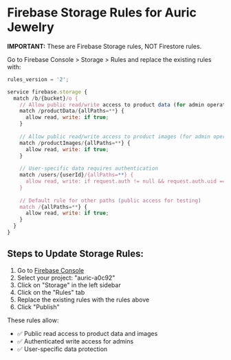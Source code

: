 # Firebase Storage Rules for Auric Jewelry

**IMPORTANT:** These are Firebase Storage rules, NOT Firestore rules.

Go to Firebase Console > Storage > Rules and replace the existing rules with:

```javascript
rules_version = '2';

service firebase.storage {
  match /b/{bucket}/o {
    // Allow public read/write access to product data (for admin operations)
    match /productData/{allPaths=**} {
      allow read, write: if true;
    }
    
    // Allow public read/write access to product images (for admin operations)
    match /productImages/{allPaths=**} {
      allow read, write: if true;
    }
    
    // User-specific data requires authentication
    match /users/{userId}/{allPaths=**} {
      allow read, write: if request.auth != null && request.auth.uid == userId;
    }
    
    // Default rule for other paths (public access for testing)
    match /{allPaths=**} {
      allow read, write: if true;
    }
  }
}
```

## Steps to Update Storage Rules:

1. Go to [Firebase Console](https://console.firebase.google.com/)
2. Select your project: "auric-a0c92"
3. Click on "Storage" in the left sidebar
4. Click on the "Rules" tab
5. Replace the existing rules with the rules above
6. Click "Publish"

These rules allow:
- ✅ Public read access to product data and images
- ✅ Authenticated write access for admins
- ✅ User-specific data protection